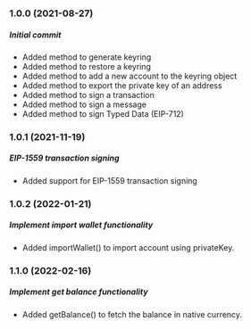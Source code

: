 ### 1.0.0 (2021-08-27)

##### Initial commit

- Added method to generate keyring
- Added method to restore a keyring
- Added method to add a new account to the keyring object
- Added method to export the private key of an address
- Added method to sign a transaction
- Added method to sign a message
- Added method to sign Typed Data (EIP-712)

### 1.0.1 (2021-11-19)

##### EIP-1559 transaction signing

- Added support for EIP-1559 transaction signing

### 1.0.2 (2022-01-21)

##### Implement import wallet functionality

- Added importWallet() to import account using privateKey.

### 1.1.0 (2022-02-16)

##### Implement get balance functionality

- Added getBalance() to fetch the balance in native currency.
